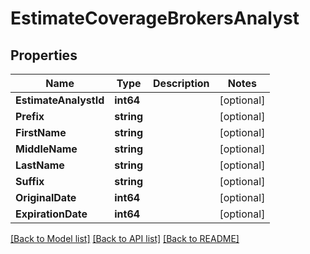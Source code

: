 # EstimateCoverageBrokersAnalyst

## Properties

Name | Type | Description | Notes
------------ | ------------- | ------------- | -------------
**EstimateAnalystId** | **int64** |  | [optional] 
**Prefix** | **string** |  | [optional] 
**FirstName** | **string** |  | [optional] 
**MiddleName** | **string** |  | [optional] 
**LastName** | **string** |  | [optional] 
**Suffix** | **string** |  | [optional] 
**OriginalDate** | **int64** |  | [optional] 
**ExpirationDate** | **int64** |  | [optional] 

[[Back to Model list]](../README.md#documentation-for-models) [[Back to API list]](../README.md#documentation-for-api-endpoints) [[Back to README]](../README.md)


